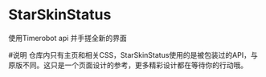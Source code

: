 # StarSkinStatus
使用Timerobot api 并手搓全新的界面

#说明
仓库内只有主页和相关CSS，StarSkinStatus使用的是被包装过的API，与原版不同。这只是一个页面设计的参考，更多精彩设计都在等待你的行动哦。

